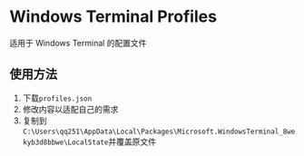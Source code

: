 # Windows Terminal Profiles
适用于 Windows Terminal 的配置文件
## 使用方法
1. 下载`profiles.json`
2. 修改内容以适配自己的需求
3. 复制到`C:\Users\qq251\AppData\Local\Packages\Microsoft.WindowsTerminal_8wekyb3d8bbwe\LocalState`并覆盖原文件
